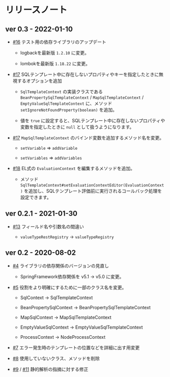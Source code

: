 # リリースノート

## ver 0.3 - 2022-01-10

- [#16](https://github.com/mygreen/splate/pull/16) テスト用の依存ライブラリのアップデート

    - logbackを最新版 `1.2.10` に変更。

    - lombokを最新版 `1.18.22` に変更。

- [#17](https://github.com/mygreen/splate/pull/17) SQLテンプレート中に存在しないプロパティやキーを指定したときに無視するオプションを追加

    - `SqlTemplateContext` の実装クラスである `BeanPropertySqlTemplateContext` / `MapSqlTemplateContext` / `EmptyValueSqlTemplateContext` に、メソッド`setIgnoreNotFoundProperty(boolean)` を追加。

    - 値を `true` に設定すると、SQLテンプレート中に存在しないプロパティや変数を指定したときに `null` として扱うようになります。

- [#17](https://github.com/mygreen/splate/pull/17) `MapSqlTemplateContext` のバインド変数を追加するメソッド名を変更。

    - `setVariable` ⇒ `addVariable` 

    - `setVariables` ⇒ `addVariables` 

- [#18](https://github.com/mygreen/splate/pull/18) EL式の `EvaluationContext` を編集するメソッドを追加。

    - メソッド `SqlTemplateContext#setEvaluationContextEditor(EvaluationContext)` を追加し、SQLテンプレート評価前に実行されるコールバック処理を設定できます。

## ver 0.2.1 - 2021-01-30

- [#13](https://github.com/mygreen/splate/pull/13) フィールド名や引数名の間違い

    - ``valueTypeRestRegistry`` -> ``valueTypeRegistry``


## ver 0.2 - 2020-08-02

- [#4](https://github.com/mygreen/splate/pull/4) ライブラリの依存関係のバージョンの見直し

    - SpringFramework依存関係を v5.1 -> v5.0 に変更。

- [#5](https://github.com/mygreen/splate/pull/5) 役割をより明確にするために一部のクラス名を変更。

    - SqlContext -> SqlTemplateContext

    - BeanPropertySqlContext -> BeanPropertySqlTemplateContext

    - MapSqlContext -> MapSqlTemplateContext

    - EmptyValueSqlContext -> EmptyValueSqlTemplateContext

    - ProcessContext -> NodeProcessContext

- [#7](https://github.com/mygreen/splate/pull/7) エラー発生時のテンプレートの位置などを詳細に出す用変更

- [#8](https://github.com/mygreen/splate/pull/8) 使用していないクラス、メソッドを削除

- [#9](https://github.com/mygreen/splate/pull/9) / [#11](https://github.com/mygreen/splate/pull/11) 静的解析の指摘に対する修正


